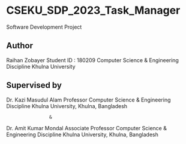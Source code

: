 # CSEKU_SDP_2023_Task_Manager
Software Development Project

Author
------------------
Raihan Zobayer
Student ID : 180209
Computer Science & Engineering Discipline
Khulna University



Supervised by
----------------

Dr. Kazi Masudul Alam
Professor 
Computer Science & Engineering Discipline
Khulna University, Khulna, Bangladesh 
 
                    &
                    
Dr. Amit Kumar Mondal
Associate Professor 
Computer Science & Engineering Discipline
Khulna University, Khulna, Bangladesh

